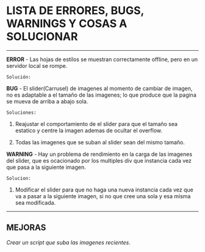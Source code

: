 # LISTA DE ERRORES, BUGS, WARNINGS Y COSAS A SOLUCIONAR #

_________________________________________________________________

**ERROR** - Las hojas de estilos se muestran correctamente offline, pero
en un servidor local se rompe.

`Solución:`

**BUG** - El slider(Carrusel) de imagenes al momento de cambiar de imagen,
no es adaptable a el tamaño de las imagenes; lo que produce que
la pagina se mueva de arriba a abajo sola.

`Soluciones:`

1. Reajustar el comportamiento de el slider para que el tamaño
   sea estatico y centre la imagen ademas de ocultar el overflow.

2. Todas las imagenes que se suban al slider sean del mismo
   tamaño.

**WARNING** - Hay un problema de rendimiento en la carga de las imagenes del
slider, que es ocacionado por los multiples div que instancia
cada vez que pasa a la siguiente imagen.

`Solucion:`

1. Modificar el slider para que no haga una nueva instancia
   cada vez que va a pasar a la siguiente imagen, si no que
   cree una sola y esa misma sea modificada.

_________________________________________________________________

## MEJORAS ##

_Crear un script que suba las imagenes recientes_.
